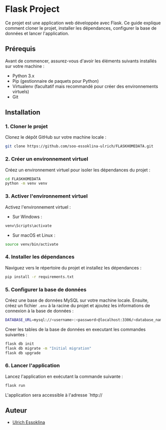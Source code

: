 # Flask Project

Ce projet est une application web développée avec Flask. Ce guide explique comment cloner le projet, installer les dépendances, configurer la base de données et lancer l'application.

## Prérequis

Avant de commencer, assurez-vous d'avoir les éléments suivants installés sur votre machine :

- Python 3.x
- Pip (gestionnaire de paquets pour Python)
- Virtualenv (facultatif mais recommandé pour créer des environnements virtuels)
- Git

## Installation

### 1. Cloner le projet

Clonez le dépôt GitHub sur votre machine locale :

```bash
git clone https://github.com/soo-essoklina-ulrich/FLASKHOMEDATA.git
```

### 2. Créer un environnement virtuel

Créez un environnement virtuel pour isoler les dépendances du projet :

```bash
cd FLASKHOMEDATA
python -m venv venv
```

### 3. Activer l'environnement virtuel

Activez l'environnement virtuel :

- Sur Windows :

```bash
venv\Scripts\activate
```

- Sur macOS et Linux :

```bash
source venv/bin/activate
```

### 4. Installer les dépendances

Naviguez vers le répertoire du projet et installez les dépendances :

```bash
pip install -r requirements.txt
```

### 5. Configurer la base de données

Créez une base de données MySQL sur votre machine locale. Ensuite, créez un fichier `.env` à la racine du projet et ajoutez les informations de connexion à la base de données :

```bash
DATABASE_URL=mysql://<username>:<password>@localhost:3306/<database_name>
```

Creer les tables de la base de données en executant les commandes suivantes :

```bash
flask db init
flask db migrate -m "Initial migration"
flask db upgrade
```

### 6. Lancer l'application

Lancez l'application en exécutant la commande suivante :

```bash
flask run
```

L'application sera accessible à l'adresse `http://

## Auteur

- [Ulrich Essoklina](https://github.com/soo-essoklina-ulrich/)